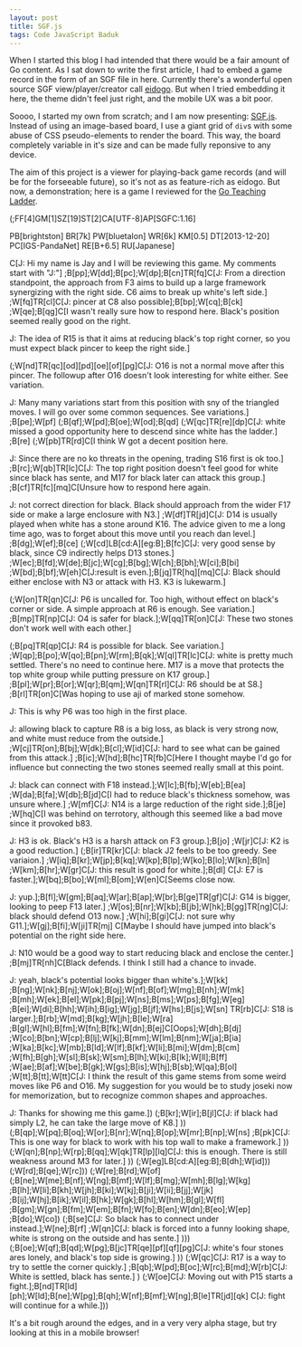 ```yaml
---
layout: post
title: SGF.js
tags: Code JavaScript Baduk
---
```


When I started this blog I had intended that there would be a fair amount of Go content.  As I sat down to write the first article, I had to embed a game record in the form of an SGF file in here.  Currently there's a wonderful open source SGF view/player/creator call [eidogo](http://eidogo.com).  But when I tried embedding it here, the theme didn't feel just right, and the mobile UX was a bit poor.

Soooo, I started my own from scratch; and I am now presenting: [SGF.js](http://justecorruptio.github.io/sgfjs/).  Instead of using an image-based board, I use a giant grid of `div`s with some abuse of CSS pseudo-elements to render the board.  This way, the board completely variable in it's size and can be made fully reponsive to any device.

The aim of this project is a viewer for playing-back game records (and will be for the forseeable future), so it's not as as feature-rich as eidogo.  But now, a demonstration; here is a game I reviewed for the [Go Teaching Ladder](http://gtl.xmp.net/).

<sgf>
(;FF[4]GM[1]SZ[19]ST[2]CA[UTF-8]AP[SGFC:1.16]

PB[brightston]
BR[7k]
PW[bluetalon]
WR[6k]
KM[0.5]
DT[2013-12-20]
PC[IGS-PandaNet]
RE[B+6.5]
RU[Japanese]

C[J: Hi my name is Jay and I will be reviewing this game.  My comments start with "J:"]
;B[pp];W[dd];B[pc];W[dp];B[cn]TR[fq]C[J: From a direction standpoint, the approach from F3 aims to build up a large framework synergizing with the right side.  C6 aims to break up white's left side.]
;W[fq]TR[cl]C[J: pincer at C8 also possible];B[bp];W[cq];B[ck]
;W[qe];B[qg]C[I wasn't really sure how to respond here. Black's position seemed really good on the right.

J: The idea of R15 is that it aims at reducing black's top right corner, so you must expect black pincer to keep the right side.]

(;W[nd]TR[qc][od][pd][oe][of][pg]C[J: O16 is not a normal move after this pincer.  The followup after O16 doesn't look interesting for white either.  See variation.

J: Many many variations start from this position with sny of the triangled moves.  I will go over some common sequences.  See variations.]
;B[pe];W[pf]
(;B[qf];W[pd];B[oe];W[od];B[qd]
(;W[qc]TR[re][dp]C[J: white missed a good opportunity here to descend since white has the ladder.]
;B[re]
(;W[pb]TR[rd]C[I think W got a decent position here.

J: Since there are no ko  threats in the opening, trading S16 first is ok too.]
;B[rc];W[qb]TR[lc]C[J: The top right position doesn't feel good for white since black has sente, and M17 for black later can attack this group.]
;B[cf]TR[fc][mq]C[Unsure how to respond here again.

J: not correct direction for black.  Black should approach from the wider F17 side or make a large enclosure with N3.]
;W[df]TR[jd]C[J: D14 is usually played when white has a stone around K16.  The advice given to me a long time ago, was to forget about this move until you reach dan level.]
;B[dg];W[ef];B[ce]
(;W[cd]LB[cd:A][eg:B];B[fc]C[J: very good sense by black, since C9 indirectly helps D13 stones.]
;W[ec];B[fd];W[de];B[jc];W[cg];B[bg];W[ch];B[bh];W[ci];B[bi]
;W[bd];B[bf];W[eh]C[J:result is even.];B[jq]TR[hq][mq]C[J: Black should either enclose with N3 or attack with H3.  K3 is lukewarm.]

(;W[on]TR[qn]C[J: P6 is uncalled for.  Too high, without effect on black's corner or side. A simple approach at R6 is enough.  See variation.]
;B[mp]TR[np]C[J: O4 is safer for black.];W[qq]TR[on]C[J: These two stones don't work well with each other.]

(;B[pq]TR[qp]C[J: R4 is possible for black.  See variation.]
;W[qp];B[po];W[qo];B[pn];W[rm];B[qk];W[ql]TR[lc]C[J: white is pretty much settled.  There's no need to continue here.  M17 is a  move that protects the top white group while putting pressure on K17 group.]
;B[pl];W[pr];B[or];W[qr];B[qm];W[qn]TR[rl]C[J: R6 should be at S8.]
;B[rl]TR[on]C[Was hoping to use aji of marked stone somehow.

J: This is why P6 was too high in the first place.

J: allowing black to capture R8 is a big loss, as black is very strong now, and white must reduce from the outside.]
;W[cj]TR[on];B[bj];W[dk];B[cl];W[id]C[J: hard to see what can be gained from this attack.]
;B[ic];W[hd];B[hc]TR[fb]C[Here I thought maybe I'd go for influence but connecting the two stones seemed really small at this point.

J: black can connect with F18 instead.];W[lc];B[fb];W[eb];B[ea]
;W[da];B[fa];W[db];B[jd]C[I had to reduce black's thickness somehow, was unsure where.]
;W[mf]C[J: N14 is a large reduction of the right side.];B[je]
;W[hq]C[I was behind on terrotory, although this seemed like a bad move since it provoked b83.

J: H3 is ok.  Black's H3 is a harsh attack on F3 group.];B[jo]
;W[jr]C[J: K2 is a good reduction.]
(;B[ir]TR[kr]C[J: black J2 feels to be too greedy.  See variaion.]
;W[iq];B[kr];W[jp];B[kq];W[kp];B[lp];W[ko];B[lo];W[kn];B[ln]
;W[km];B[hr];W[gr]C[J: this result is good for white.];B[dl]
C[J: E7 is faster.];W[bq];B[bo];W[ml];B[om];W[en]C[Seems close now.

J: yup.];B[fl];W[gm];B[aq];W[ar];B[ap];W[br];B[ge]TR[gf]C[J: G14 is bigger, looking to peep F13 later.]
;W[os];B[nr];W[kb];B[jb];W[hk];B[gg]TR[ng]C[J: black should defend O13 now.]
;W[hi];B[gi]C[J: not sure why G11.];W[gj];B[fi];W[ji]TR[mj]
C[Maybe I should have jumped into black's potential on the right side here.

J: N10 would be a good way to start reducing black and enclose the center.]
;B[mj]TR[nh]C[Black defends. I think I still had a chance to invade.

J: yeah, black's potential looks bigger than white's.];W[kk]
;B[ng];W[nk];B[nj];W[ok];B[oj];W[nf];B[of];W[mg];B[nh];W[mk]
;B[mh];W[ek];B[el];W[pk];B[pj];W[ns];B[ms];W[ps];B[fg];W[eg]
;B[ei];W[di];B[hh];W[ih];B[ig];W[jg];B[jf];W[hs];B[js];W[sn]
TR[rb]C[J: S18 is larger.];B[rb];W[md];B[kg];W[jh];B[le];W[ra]
;B[gl];W[hl];B[fm];W[fn];B[fk];W[dn];B[ej]C[Oops];W[dh];B[dj]
;W[co];B[bn];W[cp];B[lj];W[kj];B[mm];W[lm];B[nm];W[ja];B[ia]
;W[ka];B[kc];W[mb];B[ld];W[lf];B[kf];W[li];B[mi];W[dm];B[cm]
;W[fh];B[gh];W[sl];B[sk];W[sm];B[lh];W[ki];B[lk];W[ll];B[ff]
;W[ae];B[af];W[be];B[gk];W[gs];B[is];W[hj];B[sb];W[qa];B[ol]
;W[tt];B[tt];W[tt]C[J:  I think the result of this game stems from some weird moves like P6 and O16.  My suggestion for you would be to study joseki now for memorization, but to recognize common shapes and approaches.

J: Thanks for showing me this game.])
(;B[kr];W[ir];B[jl]C[J: if black had simply L2, he can take the large move of K8.]
))
(;B[qp];W[pq];B[oq];W[or];B[nr];W[nq];B[op];W[mr];B[np];W[ns]
;B[pk]C[J: This is one way for black to work with his top wall to make a framework.]
))
(;W[qn];B[np];W[rp];B[qq];W[qk]TR[lp][lq]C[J: this is enough.  There is still weakness around M3 for later.]
))
(;W[eg]LB[cd:A][eg:B];B[dh];W[id]))
(;W[rd];B[qe];W[rc]))
(;W[re];B[rd];W[of]
(;B[ne];W[me];B[nf];W[ng];B[mf];W[lf];B[mg];W[mh];B[lg];W[kg]
;B[lh];W[li];B[kh];W[jh];B[ki];W[kj];B[ji];W[ii];B[jj];W[jk]
;B[ij];W[hj];B[ik];W[il];B[hk];W[gk];B[hl];W[hm];B[gl];W[fl]
;B[gm];W[gn];B[fm];W[em];B[fn];W[fo];B[en];W[dn];B[eo];W[ep]
;B[do];W[co])
(;B[se]C[J: So black has to connect under instead.];W[ne];B[rf]
;W[qn]C[J: black is forced into a funny looking shape, white is strong on the outside and has sente.]
)))
(;B[oe];W[qf];B[qd];W[pg];B[jc]TR[qe][pf][qf][pg]C[J: white's four stones ares lonely, and black's top side is growing.]
))
(;W[qc]C[J: R17 is a way to try to settle the corner quickly.]
;B[qb];W[pd];B[oc];W[rc];B[md];W[rb]C[J: White is settled, black has sente.]
)
(;W[oe]C[J: Moving out with P15 starts a fight.];B[nd]TR[ld]
[ph];W[ld];B[ne];W[pg];B[qh];W[nf];B[mf];W[ng];B[le]TR[jd][qk]
C[J: fight will continue for a while.]))
</sgf>


It's a bit rough around the edges, and in a very very alpha stage, but try looking at this in a mobile browser!